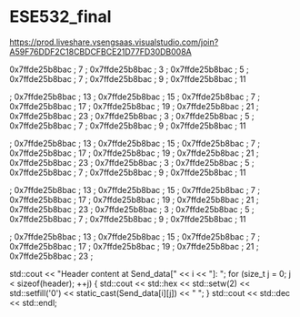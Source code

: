 # ESE532_final

https://prod.liveshare.vsengsaas.visualstudio.com/join?A59F76DDF2C18CBDCFBCE21D77FD30DB008A


0x7ffde25b8bac ; 7
;
0x7ffde25b8bac ; 3
;
0x7ffde25b8bac ; 5
;
0x7ffde25b8bac ; 7
;
0x7ffde25b8bac ; 9
        ;
0x7ffde25b8bac ; 11

;
0x7ffde25b8bac ; 13
;
0x7ffde25b8bac ; 15
;
0x7ffde25b8bac ; 7
;
0x7ffde25b8bac ; 17
;
0x7ffde25b8bac ; 19
;
0x7ffde25b8bac ; 21
;
0x7ffde25b8bac ; 23
;
0x7ffde25b8bac ; 3
;
0x7ffde25b8bac ; 5
;
0x7ffde25b8bac ; 7
;
0x7ffde25b8bac ; 9
        ;
0x7ffde25b8bac ; 11

;
0x7ffde25b8bac ; 13
;
0x7ffde25b8bac ; 15
;
0x7ffde25b8bac ; 7
;
0x7ffde25b8bac ; 17
;
0x7ffde25b8bac ; 19
;
0x7ffde25b8bac ; 21
;
0x7ffde25b8bac ; 23
;
0x7ffde25b8bac ; 3
;
0x7ffde25b8bac ; 5
;
0x7ffde25b8bac ; 7
;
0x7ffde25b8bac ; 9
        ;
0x7ffde25b8bac ; 11

;
0x7ffde25b8bac ; 13
;
0x7ffde25b8bac ; 15
;
0x7ffde25b8bac ; 7
;
0x7ffde25b8bac ; 17
;
0x7ffde25b8bac ; 19
;
0x7ffde25b8bac ; 21
;
0x7ffde25b8bac ; 23
;
0x7ffde25b8bac ; 3
;
0x7ffde25b8bac ; 5
;
0x7ffde25b8bac ; 7
;
0x7ffde25b8bac ; 9
        ;
0x7ffde25b8bac ; 11

;
0x7ffde25b8bac ; 13
;
0x7ffde25b8bac ; 15
;
0x7ffde25b8bac ; 7
;
0x7ffde25b8bac ; 17
;
0x7ffde25b8bac ; 19
;
0x7ffde25b8bac ; 21
;
0x7ffde25b8bac ; 23
;

std::cout << "Header content at Send_data[" << i << "]: ";
for (size_t j = 0; j < sizeof(header); ++j) {
    std::cout << std::hex << std::setw(2) << std::setfill('0') 
              << static_cast<unsigned>(Send_data[i][j]) << " ";
}
std::cout << std::dec << std::endl; 
